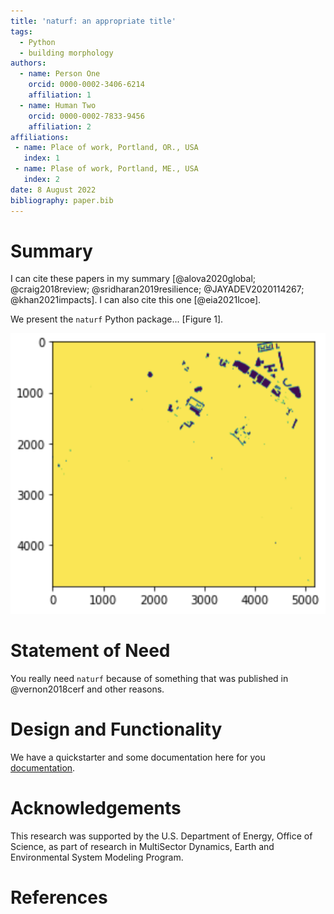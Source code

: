 ```yaml
---
title: 'naturf: an appropriate title'
tags:
  - Python
  - building morphology
authors:
  - name: Person One
    orcid: 0000-0002-3406-6214
    affiliation: 1
  - name: Human Two
    orcid: 0000-0002-7833-9456
    affiliation: 2
affiliations:
 - name: Place of work, Portland, OR., USA
   index: 1
 - name: Plase of work, Portland, ME., USA
   index: 2
date: 8 August 2022
bibliography: paper.bib
---
```


# Summary
I can cite these papers in my summary [@alova2020global; @craig2018review; @sridharan2019resilience; @JAYADEV2020114267; @khan2021impacts].  I can also cite this one [@eia2021lcoe].

We present the `naturf` Python package... [Figure 1].

![This is a figure.](figure_1.png)

# Statement of Need
You really need `naturf` because of something that was published in @vernon2018cerf and other reasons.  

# Design and Functionality
We have a quickstarter and some documentation here for you [documentation](https://immm-sfa.github.io/naturf/).

# Acknowledgements
This research was supported by the U.S. Department of Energy, Office of Science, as part of research in MultiSector Dynamics, Earth and Environmental System Modeling Program.

# References
